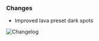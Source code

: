 ### Changes
- Improved lava preset dark spots

![Changelog](/assets/img/Screenshots/141_euphoria_patches.webp)
